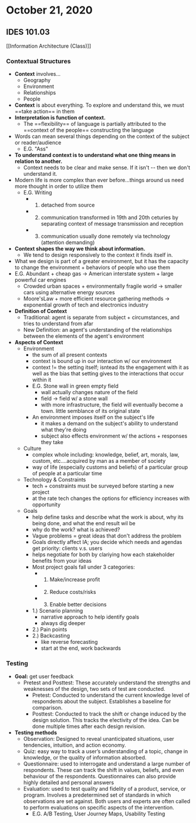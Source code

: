 ---
---

# October 21, 2020
## IDES 101.03
[[Information Architecture (Class)]]
### Contextual Structures
- **Context** involves...
	- Geography
	- Environment
	- Relationships
	- People
- **Context** is about everything. To explore and understand this, we must ==take action== in them
- **Interpretation is function of context.**
	- The ==flexibility== of language is partially attributed to the ==context of the people== constructing the language
- Words can mean several  things depending on the context of the subject or reader/audience
	- E.G. "Ass"
- **To understand context is to understand what one thing means in relation to another.**
	- Context needs to be clear and make sense. If it isn't -- then we don't understand it.
- Modern life is more complex than ever before...things around us need more thought in order to utilize them
	- E.G. Writing
		- 1. detached from source
		- 2. communication transformed in 19th and 20th ceturies by separating context of message transmission and reception
		- 3. communication usually done remotely via technology (attention demanding)
- **Context shapes the way we think about information.** 
	- We tend to design responsively to the context it finds itself in.
- What we design is part of a greater environment, but it has the capacity to change the environment + behaviors of people who use them
- E.G. Abundant + cheap gas -> American interstate system + large powerful car engines
	- Crowded urban spaces + environmentally fragile world -> smaller cars using alternative energy sources
	- Moore'sLaw + more efficient resource gathering methods -> exponential growth of tech and electronics industry
- **Definition of Context**
	- Traditional: agent is separate from subject + circumstances, and tries to understand from afar
	- New Definition: an agent's understanding of the relationships between the elements of the agent's environment
- **Aspects of Context**
	- Environment
		- the sum of all present contexts
		- context is bound up in our interaction w/ our environment
		- context != the setting itself; isntead its the engagement with it as well as the bias that setting gives to the interactions that occur within it
		- E.G. Stone wall in green empty field
			- wall actually changes nature of the field
			- field -> field w/ a stone wall
			- with more infrastructure, the field will eventually become a town. little semblance of its original state
		- An environment imposes itself on the subject's life
			- it makes a demand on the subject's ability to understand what they're doing
			- subject also effects environment w/ the actions + responses they take 
	- Culture
		- complex whole including: knowledge, belief, art, morals, law, custom, etc....acquired by man as a member of society
		- way of life (especially customs and beliefs) of a particular group of people at a particular time
	- Technology & Constraints
		- tech + constraints must be surveyed before starting a new project
		- at the rate tech changes the options for efficiency increases with opportunity
	- Goals
		- help define tasks and describe what the work is about, why its being done, and what the end result wil be
		- why do the work? what is achieved? 
		- Vague problems = great ideas that don't address the problem
		- Goals directly affect IA; you decide which needs and agendas get priority: clients v.s. users
		- helps negotiate for both by clariying how each stakeholder benefits from your ideas
		- Most project goals fall under 3 categories:
			- 1. Make/increase profit
			- 2. Reduce costs/risks
			- 3. Enable better decisions
		- 1.) Scenario planning
			- narrative approach to help identify goals
			- always dig deeper
		-  2.) Pain points
		-  2.) Backcasting
			-  like reverse forecasting
			-  start at the end, work backwards 

### Testing
- **Goal:** get user feedback
	- Pretest and Posttest:  These accurately understand the strengths and weaknesses of the design, two sets of test are conducted.
		- Pretest: Conducted to understand the current knowledge level of respondents about the subject.  Establishes a baseline for comparison.
		- Posttest: Conducted to track the shift or change induced by the design solution. This tracks the e!ectivity of the idea. Can be done multiple times after each design revision.
- **Testing methods**
	- Observation: Designed to reveal unanticipated situations, user tendencies, intuition, and action economy.
	- Quiz:  easy way to track a user’s understanding of a topic, change in knowledge, or the quality of information absorbed.
	- Questionnaire: used to interrogate and understand a large number of respondents.  These can track the shift in values, beliefs, and even behaviour of the respondents.  Questionnaires can also provide highly detailed and personal answers
	- Evaluation: used to test quality and fidelity of a product, service, or program. Involves a predetermined set of standards in which observations are set against.  Both users and experts are often called to perform evaluations on specific aspects of the intervention.
		- E.G. A/B Testing, User Journey Maps, Usability Testing
